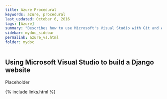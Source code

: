 ```yaml
---
title: Azure Procedural
keywords: azure, procedural
last_updated: October 6, 2016
tags: [Azure]
summary: "Describes how to use Microsoft's Visual Studio with Git and Azure VMs to build APIS and websites "
sidebar: mydoc_sidebar
permalink: azure_vs.html
folder: mydoc
---
```


## Using Microsoft Visual Studio to build a Django website
Placeholder

{% include links.html %}
